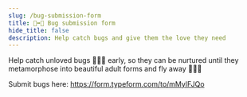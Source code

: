 ```yaml
---
slug: /bug-submission-form
title: 🐛➡️🦋 Bug submission form
hide_title: false
description: Help catch bugs and give them the love they need
---
```


Help catch unloved bugs 🐛🐛🐛 early, so they can be nurtured until they
metamorphose into beautiful adult forms and fly away 🦋🦋🦋

Submit bugs here: <https://form.typeform.com/to/mMylFJQo>
